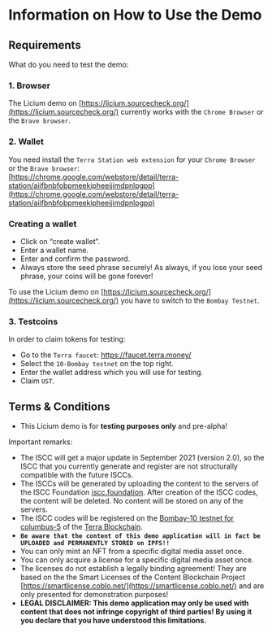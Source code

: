 # Information on How to Use the Demo

## Requirements

What do you need to test the demo:  

### 1. Browser  

The Licium demo on [https://licium.sourcecheck.org/](https://licium.sourcecheck.org/) currently works with the `Chrome Browser` or the `Brave browser`.  

### 2. Wallet

You need install the `Terra Station web extension` for your `Chrome Browser` or the `Brave browser`:  
[https://chrome.google.com/webstore/detail/terra-station/aiifbnbfobpmeekipheeijimdpnlpgpp](https://chrome.google.com/webstore/detail/terra-station/aiifbnbfobpmeekipheeijimdpnlpgpp)

### Creating a wallet

- Click on “create wallet”.  
- Enter a wallet name.  
- Enter and confirm the password.  
- Always store the seed phrase securely! As always, if you lose your seed phrase, your coins will be gone forever!  

To use the Licium demo on [https://licium.sourcecheck.org/](https://licium.sourcecheck.org/) you have to switch to the `Bombay Testnet`.  

### 3. Testcoins

In order to claim tokens for testing:   

- Go to the `Terra faucet`: https://faucet.terra.money/   
- Select the `10-Bombay testnet` on the top right.  
- Enter the wallet address which you will use for testing.   
- Claim `UST`.    

## Terms & Conditions

- This Licium demo is for **testing purposes only** and pre-alpha!   

Important remarks:   
- The ISCC will get a major update in September 2021 (version 2.0), so the ISCC that you currently generate and register are not structurally compatible with the future ISCCs.  
- The ISCCs will be generated by uploading the content to the servers of the ISCC Foundation [iscc.foundation](https://iscc.foundation). After creation of the ISCC codes, the content will be deleted. No content will be stored on any of the servers.   
- The ISCC codes will be registered on the [Bombay-10 testnet for columbus-5](https://github.com/terra-money/testnet/tree/master/bombay-10) of the [Terra Blockchain](https://www.terra.money/).  
- **`Be aware that the content of this demo application will in fact be UPLOADED and PERMANENTLY STORED on IPFS!!`**  
- You can only mint an NFT from a specific digital media asset once.   
- You can only acquire a license for a specific digital media asset once.  
- The licenses do not establish a legally binding agreement! They are based on the the Smart Licenses of the Content Blockchain Project [https://smartlicense.coblo.net/](https://smartlicense.coblo.net/) and are only presented for demonstration purposes!
- **LEGAL DISCLAIMER: This demo application may only be used with content that does not infringe copyright of third parties! By using it you declare that you have understood this limitations.**


